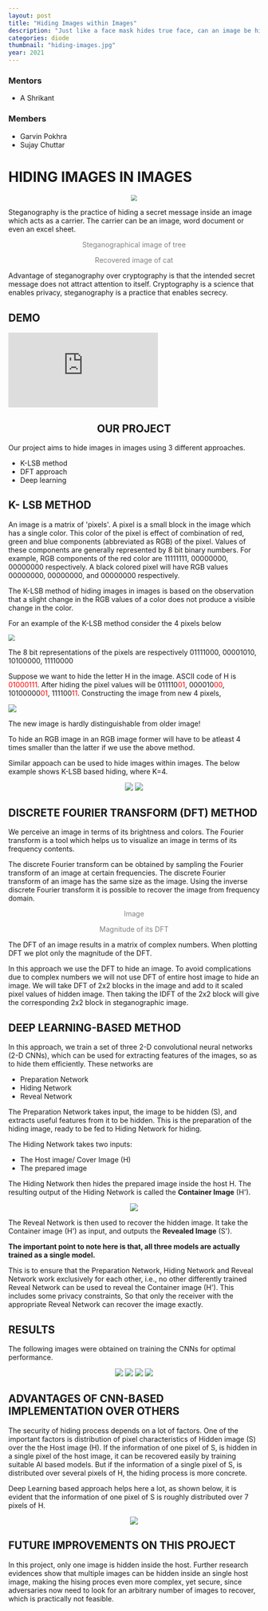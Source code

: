 ```yaml
---
layout: post
title: "Hiding Images within Images"
description: "Just like a face mask hides true face, can an image be hidden inside another image?"
categories: diode
thumbnail: "hiding-images.jpg"
year: 2021
---
```


### Mentors
- A Shrikant

### Members
- Garvin Pokhra
- Sujay Chuttar


# HIDING IMAGES IN IMAGES

<p align='center'>
<img src="https://raw.githubusercontent.com/IEEE-NITK/Hiding-Images/main/Blog/Images/Photo_thumbnail.jpg" style="zoom:80%;" />
</p>


Steganography is the practice of hiding a secret message inside an image which acts as a carrier. The carrier can be an image, word document or even an excel sheet.

<figure class="image" style="text-align: center; color: gray;"><img src="https://raw.githubusercontent.com/IEEE-NITK/Hiding-Images/main/Blog/Images/Steganography_original.png" alt="">Steganographical image of tree</figure>

<figure class="image" style="text-align: center; color: gray;"><img src="https://raw.githubusercontent.com/IEEE-NITK/Hiding-Images/main/Blog/Images/Steganography_recovered.png" alt="">Recovered image of cat</figure>

Advantage of steganography over cryptography is that the intended secret message does not attract attention to itself. Cryptography is a science that enables privacy, steganography is a practice that enables secrecy.

## DEMO

<iframe src="https://www.youtube.com/embed/rGvy0vgKQvg" title="YouTube video player" frameborder="0" allow="accelerometer; clipboard-write; encrypted-media; gyroscope; picture-in-picture" allowfullscreen></iframe>


<h2 align = 'center'>OUR PROJECT</h2>

Our project aims to hide images in images using 3 different approaches. 

* K-LSB method
* DFT approach
* Deep learning

## K- LSB METHOD

An image is a matrix of 'pixels'. A pixel is a small block in the image which has a single color. This color of the pixel is effect of combination of red, green and blue components (abbreviated as RGB) of the pixel. Values of these components are generally represented by 8 bit binary numbers.
For example, RGB components of the red color are 11111111, 00000000, 00000000 respectively. A black colored pixel will have RGB values 00000000, 00000000, and 00000000 respectively. 

The K-LSB method of hiding images in images is based on the observation that a slight change in the RGB values of a color does not produce a visible change in the color. 

For an example of the K-LSB method consider the 4 pixels below

<img src="https://raw.githubusercontent.com/IEEE-NITK/Hiding-Images/main/Blog/Images/grayscale_image.png" style="zoom:80%;" />     

The 8 bit representations of the pixels are respectively 01111000, 00001010, 10100000, 11110000

Suppose we want to hide the letter H in the image. ASCII code of H is <span style='color:red'>01000111</span>.  After hiding the pixel values will be
011110<span style='color:red'>01</span>, 000010<span style='color:red'>00</span>, 10100000<span style='color:red'>01</span>, 111100<span style='color:red'>11</span>. Constructing the image from new 4 pixels,

<img src="https://raw.githubusercontent.com/IEEE-NITK/Hiding-Images/main/Blog/Images/hidden.png"/>


The new image is hardly distinguishable from older image!

To hide an RGB image in an RGB image former will have to be atleast 4 times smaller than the latter if we use the above method. 

Similar appoach can be used to hide images within images. The below example shows K-LSB based hiding, where K=4.

<p align='center'>
    <img src="https://raw.githubusercontent.com/IEEE-NITK/Hiding-Images/main/Blog/Images/K-LSB%20in%20Images-1.png" />
    <img src="https://raw.githubusercontent.com/IEEE-NITK/Hiding-Images/main/Blog/Images/K-LSB%20in%20Images.png" />
</p>



## DISCRETE FOURIER TRANSFORM (DFT) METHOD

We perceive an image in terms of its brightness and colors. The Fourier transform is a tool which helps us to visualize an image in terms of its frequency contents.  

The discrete Fourier transform can be obtained by sampling the Fourier transform of an image at certain frequencies.  The discrete Fourier transform of an image has the same size as the image. Using the inverse discrete Fourier transform  it is possible to recover the image from frequency domain.

<figure class="image" style="text-align: center; color: gray;"><img src="https://raw.githubusercontent.com/IEEE-NITK/Hiding-Images/main/Blog/Images/img1.png" alt="">Image</figure>

<figure class="image" style="text-align: center; color: gray;"><img src="https://raw.githubusercontent.com/IEEE-NITK/Hiding-Images/main/Blog/Images/img2.png" alt="">Magnitude of its DFT</figure>

The DFT of an image results in a matrix of complex numbers. When plotting DFT we plot only the magnitude of the DFT. 

In this approach we use the DFT to hide an image. To avoid complications due to complex numbers we will not use DFT of entire host image to hide an image. We will take DFT of 2x2 blocks in the image and add to it scaled pixel values of hidden image. Then taking the IDFT of the 2x2 block will give the corresponding 2x2 block in steganographic image. 

## DEEP LEARNING-BASED METHOD

In this approach, we train a set of three 2-D convolutional neural networks (2-D CNNs), which can be used for extracting features of the images, so as to hide them efficiently.
These networks are
* Preparation Network
* Hiding Network
* Reveal Network

The Preparation Network takes input, the image to be hidden (S), and extracts useful features from it to be hidden. This is the preparation of the hiding image, ready to be fed to Hiding Network for hiding.

The Hiding Network takes two inputs:
* The Host image/ Cover Image (H)
* The prepared image

The Hiding Network then hides the prepared image inside the host H. The resulting output of the Hiding Network is called the **Container Image** (H').

<p align='center'>
    <img src="https://raw.githubusercontent.com/IEEE-NITK/Hiding-Images/main/Blog/Images/deepcnn1.png" />
</p>

The Reveal Network is then used to recover the hidden image. It take the Container image (H') as input, and outputs the **Revealed Image** (S').

**The important point to note here is that, all three models are actually trained as a single model.**

This is to ensure that the Preparation Network, Hiding Network and Reveal Network work exclusively for each other, i.e., no other differently trained Reveal Network can be used to reveal the Container image (H'). This includes some privacy constraints, So that only the receiver with the appropriate Reveal Network can recover the image exactly.


## RESULTS

The following images were obtained on training the CNNs for optimal performance.

<p align='center'>
    <img src="https://raw.githubusercontent.com/IEEE-NITK/Hiding-Images/main/Blog/Images/c1.png" />
    <img src="https://raw.githubusercontent.com/IEEE-NITK/Hiding-Images/main/Blog/Images/d1.png" />
    <img src="https://raw.githubusercontent.com/IEEE-NITK/Hiding-Images/main/Blog/Images/c2.png" />
    <img src="https://raw.githubusercontent.com/IEEE-NITK/Hiding-Images/main/Blog/Images/d2.png" />
</p>

## ADVANTAGES OF CNN-BASED IMPLEMENTATION OVER OTHERS

The security of hiding process depends on a lot of factors. One of the important factors is distribution of pixel characteristics of Hidden image (S) over the the Host image (H). If the information of one pixel of S, is hidden in a single pixel of the host image, it can be recovered easily by training suitable AI based models. But if the information of a single pixel of S, is distributed over several pixels of H, the hiding process is more concrete.

Deep Learning based approach helps here a lot, as shown below, it is evident that the information of one pixel of S is roughly distributed over 7 pixels of H.

<p align='center'>
    <img src="https://raw.githubusercontent.com/IEEE-NITK/Hiding-Images/main/Blog/Images/pixel_dist.png" />
</p>

## FUTURE IMPROVEMENTS ON THIS PROJECT

In this project, only one image is hidden inside the host. Further research evidences show that multiple images can be hidden inside an single host image, making the hising proces even more complex, yet secure, since adversaries now need to look for an arbitrary number of images to recover, which is practically not feasible.
